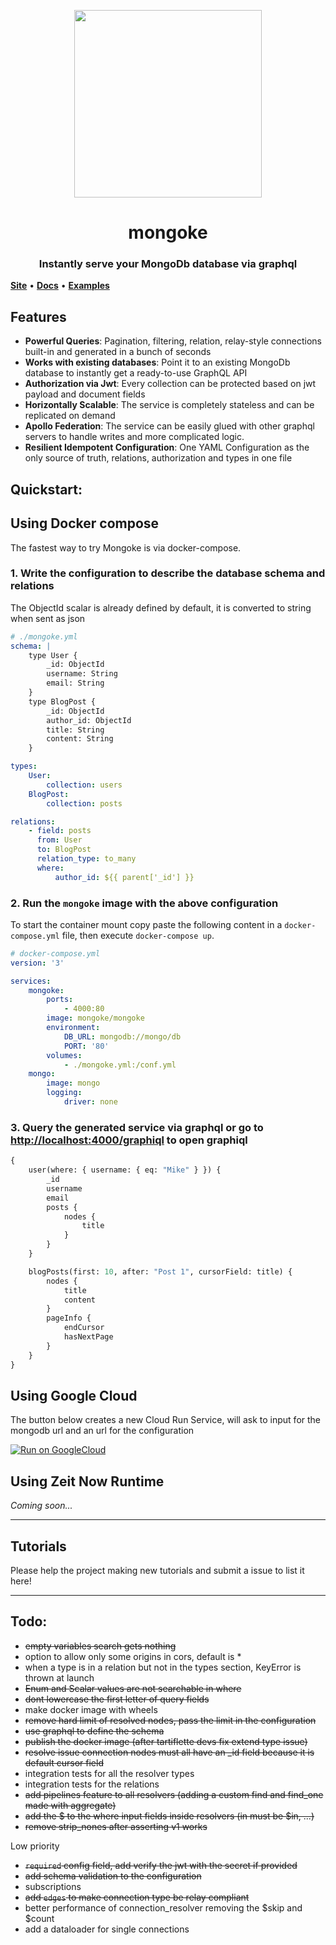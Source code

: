 <p align="center">
  <img width="300" src="https://github.com/remorses/mongoke/blob/master/.github/logo.jpg?raw=true">
</p>
<h1 align="center">mongoke</h1>
<h3 align="center">Instantly serve your MongoDb database via graphql</h3>

[**Site**](https://mongoke.now.sh) • [**Docs**](https://mongoke.now.sh/docs/) • [**Examples**](https://github.com/remorses/mongoke-examples)

## Features

-   **Powerful Queries**: Pagination, filtering, relation, relay-style connections built-in and generated in a bunch of seconds
-   **Works with existing databases**: Point it to an existing MongoDb database to instantly get a ready-to-use GraphQL API
-   **Authorization via Jwt**: Every collection can be protected based on jwt payload and document fields
-   **Horizontally Scalable**: The service is completely stateless and can be replicated on demand
-   **Apollo Federation**: The service can be easily glued with other graphql servers to handle writes and more complicated logic.
-   **Resilient Idempotent Configuration**: One YAML Configuration as the only source of truth, relations, authorization and types in one file

## Quickstart:

## Using Docker compose

The fastest way to try Mongoke is via docker-compose.

### 1. Write the configuration to describe the database schema and relations

The ObjectId scalar is already defined by default, it is converted to string when sent as json

```yml
# ./mongoke.yml
schema: |
    type User {
        _id: ObjectId
        username: String
        email: String
    }
    type BlogPost {
        _id: ObjectId
        author_id: ObjectId
        title: String
        content: String
    }

types:
    User:
        collection: users
    BlogPost:
        collection: posts

relations:
    - field: posts
      from: User
      to: BlogPost
      relation_type: to_many
      where:
          author_id: ${{ parent['_id'] }}
```

### 2. Run the `mongoke` image with the above configuration

To start the container mount copy paste the following content in a `docker-compose.yml` file, then execute `docker-compose up`.

```yml
# docker-compose.yml
version: '3'

services:
    mongoke:
        ports:
            - 4000:80
        image: mongoke/mongoke
        environment:
            DB_URL: mongodb://mongo/db
            PORT: '80'
        volumes:
            - ./mongoke.yml:/conf.yml
    mongo:
        image: mongo
        logging:
            driver: none
```

### 3. Query the generated service via graphql or go to [http://localhost:4000/graphiql](http://localhost:4000/graphiql) to open graphiql

```graphql
{
    user(where: { username: { eq: "Mike" } }) {
        _id
        username
        email
        posts {
            nodes {
                title
            }
        }
    }

    blogPosts(first: 10, after: "Post 1", cursorField: title) {
        nodes {
            title
            content
        }
        pageInfo {
            endCursor
            hasNextPage
        }
    }
}
```

## Using Google Cloud

The button below creates a new Cloud Run Service, will ask to input for the mongodb url and an url for the configuration

[![Run on GoogleCloud](https://deploy.cloud.run/button.svg)](https://deploy.cloud.run/?git_repo=https://github.com/remorses/mongoke.git)

## Using Zeit Now Runtime

_Coming soon..._

---

## Tutorials

Please help the project making new tutorials and submit a issue to list it here!

---

## Todo:

-   ~~empty variables search gets nothing~~
-   option to allow only some origins in cors, default is *
-   when a type is in a relation but not in the types section, KeyError is thrown at launch
-   ~~Enum and Scalar values are not searchable in where~~
-   ~~dont lowercase the first letter of query fields~~
-   make docker image with wheels
-   ~~remove hard limit of resolved nodes, pass the limit in the configuration~~
-   ~~use graphql to define the schema~~
-   ~~publish the docker image (after tartiflette devs fix extend type issue)~~
-   ~~resolve issue connection nodes must all have an \_id field because it is default cursor field~~
-   integration tests for all the resolver types
-   integration tests for the relations
-   ~~add pipelines feature to all resolvers (adding a custom find and find_one made with aggregate)~~
-   ~~add the $ to the where input fields inside resolvers (in must be $in, ...)~~
-   ~~remove strip_nones after asserting v1 works~~

Low priority

-   ~~`required` config field, add verify the jwt with the secret if provided~~
-   ~~add schema validation to the configuration~~
-   subscriptions
-   ~~add `edges` to make connection type be relay compliant~~
-   better performance of connection_resolver removing the $skip and $count
-   add a dataloader for single connections
